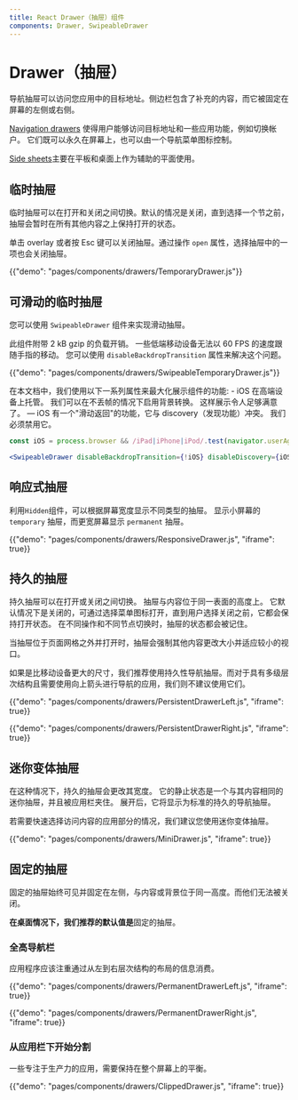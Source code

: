 ```yaml
---
title: React Drawer（抽屉）组件
components: Drawer, SwipeableDrawer
---
```


# Drawer（抽屉）

<p class="description">导航抽屉可以访问您应用中的目标地址。侧边栏包含了补充的内容，而它被固定在屏幕的左侧或右侧。</p>

[Navigation drawers](https://material.io/design/components/navigation-drawer.html) 使得用户能够访问目标地址和一些应用功能，例如切换帐户。 它们既可以永久在屏幕上，也可以由一个导航菜单图标控制。

[Side sheets](https://material.io/design/components/sheets-side.html)主要在平板和桌面上作为辅助的平面使用。

## 临时抽屉

临时抽屉可以在打开和关闭之间切换。默认的情况是关闭，直到选择一个节之前，抽屉会暂时在所有其他内容之上保持打开的状态。

单击 overlay 或者按 Esc 键可以关闭抽屉。通过操作 `open` 属性，选择抽屉中的一项也会关闭抽屉。

{{"demo": "pages/components/drawers/TemporaryDrawer.js"}}

## 可滑动的临时抽屉

您可以使用 `SwipeableDrawer` 组件来实现滑动抽屉。

此组件附带 2 kB gzip 的负载开销。 一些低端移动设备无法以 60 FPS 的速度跟随手指的移动。 您可以使用 `disableBackdropTransition` 属性来解决这个问题。

{{"demo": "pages/components/drawers/SwipeableTemporaryDrawer.js"}}

在本文档中，我们使用以下一系列属性来最大化展示组件的功能: - iOS 在高端设备上托管。 我们可以在不丢帧的情况下启用背景转换。 这样展示令人足够满意了。 — iOS 有一个"滑动返回"的功能，它与 discovery（发现功能）冲突。 我们必须禁用它。

```jsx
const iOS = process.browser && /iPad|iPhone|iPod/.test(navigator.userAgent);

<SwipeableDrawer disableBackdropTransition={!iOS} disableDiscovery={iOS} />;
```

## 响应式抽屉

利用`Hidden`组件，可以根据屏幕宽度显示不同类型的抽屉。 显示小屏幕的 `temporary` 抽屉，而更宽屏幕显示 `permanent` 抽屉。

{{"demo": "pages/components/drawers/ResponsiveDrawer.js", "iframe": true}}

## 持久的抽屉

持久抽屉可以在打开或关闭之间切换。 抽屉与内容位于同一表面的高度上。 它默认情况下是关闭的，可通过选择菜单图标打开，直到用户选择关闭之前，它都会保持打开状态。 在不同操作和不同节点切换时，抽屉的状态都会被记住。

当抽屉位于页面网格之外并打开时，抽屉会强制其他内容更改大小并适应较小的视口。

如果是比移动设备更大的尺寸，我们推荐使用持久性导航抽屉。而对于具有多级层次结构且需要使用向上箭头进行导航的应用，我们则不建议使用它们。

{{"demo": "pages/components/drawers/PersistentDrawerLeft.js", "iframe": true}}

{{"demo": "pages/components/drawers/PersistentDrawerRight.js", "iframe": true}}

## 迷你变体抽屉

在这种情况下，持久的抽屉会更改其宽度。 它的静止状态是一个与其内容相同的迷你抽屉，并且被应用栏夹住。 展开后，它将显示为标准的持久的导航抽屉。

若需要快速选择访问内容的应用部分的情况，我们建议您使用迷你变体抽屉。

{{"demo": "pages/components/drawers/MiniDrawer.js", "iframe": true}}

## 固定的抽屉

固定的抽屉始终可见并固定在左侧，与内容或背景位于同一高度。而他们无法被关闭。

**在桌面情况下，我们推荐的默认值是**固定的抽屉。

### 全高导航栏

应用程序应该注重通过从左到右层次结构的布局的信息消费。

{{"demo": "pages/components/drawers/PermanentDrawerLeft.js", "iframe": true}}

{{"demo": "pages/components/drawers/PermanentDrawerRight.js", "iframe": true}}

### 从应用栏下开始分割

一些专注于生产力的应用，需要保持在整个屏幕上的平衡。

{{"demo": "pages/components/drawers/ClippedDrawer.js", "iframe": true}}
